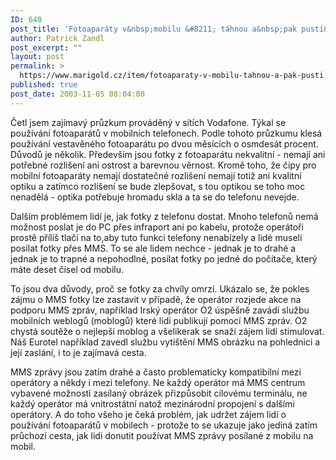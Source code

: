 ```yaml
---
ID: 640
post_title: 'Fotoaparáty v&nbsp;mobilu &#8211; táhnou a&nbsp;pak pustí&#8230;'
author: Patrick Zandl
post_excerpt: ""
layout: post
permalink: >
  https://www.marigold.cz/item/fotoaparaty-v-mobilu-tahnou-a-pak-pusti
published: true
post_date: 2003-11-05 08:04:00
---
```

<P>Četl jsem zajímavý průzkum prováděný v sítích Vodafone. Týkal se používání fotoaparátů v mobilních telefonech. Podle tohoto průzkumu klesá používání vestavěného fotoaparátu po dvou měsících o osmdesát procent. Důvodů je několik. Především jsou fotky z fotoaparátu nekvalitní - nemají ani potřebné rozlišení ani ostrost a barevnou věrnost. Kromě toho, že čipy pro mobilní fotoaparáty nemají dostatečné rozlišení nemají totiž ani kvalitní optiku a zatímco rozlišení se bude zlepšovat, s tou optikou se toho moc nenadělá - optika potřebuje hromadu skla a ta se do telefonu nevejde. </P>
<P>Dalším problémem lidí je, jak fotky z telefonu dostat. Mnoho telefonů nemá možnost poslat je do PC přes infraport ani po kabelu, protože operátoři prostě příliš tlačí na to,aby tuto funkci telefony nenabízely a lidé museli posílat fotky přes MMS. To se ale lidem nechce - jednak je to drahé a jednak je to trapné a nepohodlné, posílat fotky po jedné do počítače, který máte deset čísel od mobilu.</P>
<P>To jsou dva důvody, proč se fotky za chvíly omrzí. Ukázalo se, že pokles zájmu o MMS fotky lze zastavit v případě, že operátor rozjede akce na podporu MMS zpráv, například Irský operátor O2 úspěšně zavádí službu mobilních weblogů (moblogů) které lidi publikují pomocí MMS zpráv. O2 chystá soutěže o nejlepší moblog a všelikerak se snaží zájem lidí stimulovat. Náš Eurotel například zavedl službu vytištění MMS obrázku na pohlednici a její zaslání, i to je zajímavá cesta. </P>
<P>MMS zprávy jsou zatím drahé a často problematicky kompatibilní mezi operátory a někdy i mezi telefony. Ne každý operátor má MMS centrum vybavené možností zasílaný obrázek přizpůsobit cílovému terminálu, ne každý operátor má vnitrostátní natož mezinárodní propojení s dalšími operátory. A do toho všeho je čeká problém, jak udržet zájem lidí o používání fotoaparátů v mobilech - protože to se ukazuje jako jediná zatím průchozí cesta, jak lidi donutit používat MMS zprávy posílané z mobilu na mobil.</P>